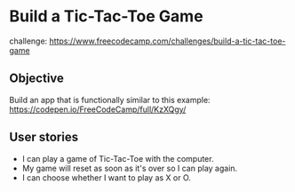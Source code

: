 # Build a Tic-Tac-Toe Game
challenge: https://www.freecodecamp.com/challenges/build-a-tic-tac-toe-game
## Objective
Build an app that is functionally similar to this example: https://codepen.io/FreeCodeCamp/full/KzXQgy/
## User stories
+ I can play a game of Tic-Tac-Toe with the computer.
+ My game will reset as soon as it's over so I can play again.
+ I can choose whether I want to play as X or O.
